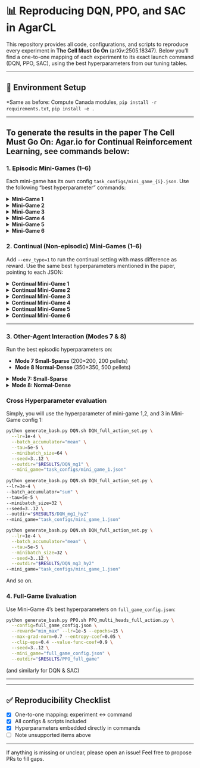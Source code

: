 # 📊 Reproducing DQN, PPO, and SAC in AgarCL

This repository provides all code, configurations, and scripts to reproduce every experiment in **The Cell Must Go On** (arXiv:2505.18347). Below you’ll find a one-to-one mapping of each experiment to its exact launch command (DQN, PPO, SAC), using the best hyperparameters from our tuning tables.

---

## 🐍 Environment Setup

\*Same as before: Compute Canada modules, `pip install -r requirements.txt`, `pip install -e .`

---
## To generate the results in the paper The Cell Must Go On: Agar.io for Continual Reinforcement Learning, see commands below:  
### 1. Episodic Mini-Games (1–6)

Each mini-game has its own config `task_configs/mini_game_{i}.json`. Use the following “best hyperparameter” commands:

<details>
<summary><strong>Mini-Game 1</strong></summary>

```bash
# DQN
python generate_bash.py DQN.sh DQN_full_action_set.py \
  --lr=1e-4 \
  --batch_accumulator="mean" \
  --tau=5e-5 \
  --minibatch_size=64 \
  --seed=3..12 \
  --outdir="$RESULTS/DQN_mg1"\
  --mini_game="task_configs/mini_game_1.json"

# PPO
python generate_bash.py PPO.sh PPO_multi_heads_full_action.py \
  --reward="min_max" \
  --lr=1e-4 \
  --epochs=15 \
  --max-grad-norm=0.7 \
  --entropy-coef=0.01 \
  --clip-eps=0.4 \
  --seed=3..12 \
  --outdir="$RESULTS/PPO_mg1"\
  --mini_game="task_configs/mini_game_1.json"
# SAC
python generate_bash.py SAC.sh SAC_full_action_set.py \
  --reward="min_max" \
  --lr=3e-5 \
  --soft-update-tau=0.001 \
  --temperature-lr=1e-4 \
  --max-grad-norm=0.7 \
  --seed=3..12 \
  --outdir="$RESULTS/SAC_mg1"\
  --mini_game="task_configs/mini_game_1.json"
```

</details>

<details>
<summary><strong>Mini-Game 2</strong></summary>

```bash
# DQN
python generate_bash.py DQN.sh DQN_full_action_set.py I am running a few minutes late; my previous meeting is running over.
  --lr=3e-4 \
  --batch_accumulator="sum" \
  --tau=5e-5 \
  --minibatch_size=32 \
  --seed=3..12 \
  --outdir="$RESULTS/DQN_mg2"\
   --mini_game="task_configs/mini_game_2.json"

# PPO
python generate_bash.py PPO.sh PPO_multi_heads_full_action.py \
  --reward="min_max" \
  --lr=1e-5 \
  --epochs=10 \
  --max-grad-norm=0.7 \
  --entropy-coef=0.01 \
  --clip-eps=0.2 \
  --seed=3..12 \
  --outdir="$RESULTS/PPO_mg2"\
  --mini_game="task_configs/mini_game_2.json"

# SAC
python generate_bash.py SAC.sh SAC_full_action_set.py \
  --reward="min_max" \
  --lr=3e-5 \
  --soft-update-tau=0.001 \
  --temperature-lr=1e-4 \
  --max-grad-norm=0.7 \
  --seed=3..12 I am running a few minutes late; my previous meeting is running over.
  --outdir="$RESULTS/SAC_mg2"\
  --mini_game="task_configs/mini_game_2.json"
```

</details>

<details>
<summary><strong>Mini-Game 3</strong></summary>

```bash
# DQN
python generate_bash.py DQN.sh DQN_full_action_set.py \
  --lr=1e-4 \
  --batch_accumulator="mean" \
  --tau=5e-5 \
  --minibatch_size=32 \
  --seed=3..12 \
  --outdir="$RESULTS/DQN_mg3"\
  --mini_game="task_configs/mini_game_3.json"
# PPO
python generate_bash.py PPO.sh PPO_multi_heads_full_action.py \
  --reward="min_max" \
  --lr=1e-5 \
  --epochs=10 \
  --max-grad-norm=0.9 \
  --entropy-coef=0.01 \
  --clip-eps=0.2 \
  --seed=3..12 \
  --outdir="$RESULTS/PPO_mg3"\
  --mini_game="task_configs/mini_game_3.json"
# SAC
python generate_bash.py SAC.sh SAC_full_action_set.py \
  --reward="min_max" \
  --lr=1e-4 \
  --soft-update-tau=0.01 \
  --temperature-lr=1e-4 \
  --max-grad-norm=0.7 \
  --seed=3..12 \
  --outdir="$RESULTS/SAC_mg3"\
  --mini_game="task_configs/mini_game_3.json"
```

</details>

<details>
<summary><strong>Mini-Game 4</strong></summary>

```bash
# DQN
python generate_bash.py DQN.sh DQN_full_action_set.py \
  --lr=3e-4 \
  --batch_accumulator="sum" \
  --tau=1e-2 \
  --minibatch_size=32 \
  --seed=3..12 \
  --outdir="$RESULTS/DQN_mg4"\
   --mini_game="task_configs/mini_game_4.json"

# PPO
python generate_bash.py PPO.sh PPO_multi_heads_full_action.py \
  --reward="min_max" \
  --lr=1e-5 \
  --epochs=15 \
  --max-grad-norm=0.9 \
  --entropy-coef=0.05 \
  --clip-eps=0.4 \
  --seed=3..12 \
  --outdir="$RESULTS/PPO_mg4"\
  --mini_game="task_configs/mini_game_4.json"
# SAC
python generate_bash.py SAC.sh SAC_full_action_set.py \
  --reward="min_max" \
  --lr=1e-5 \
  --soft-update-tau=0.001 \
  --temperature-lr=1e-4 \
  --max-grad-norm=0.7 \
  --seed=3..12 \
  --outdir="$RESULTS/SAC_mg4"\
  --mini_game="task_configs/mini_game_4.json"
```

</details>

<details>
<summary><strong>Mini-Game 5</strong></summary>

```bash
# DQN
python generate_bash.py DQN.sh DQN_full_action_set.py \
  --lr=1e-5 \
  --batch_accumulator="mean" \
  --tau=1e-2 \
  --minibatch_size=64 \
  --seed=3..12 \
  --outdir="$RESULTS/DQN_mg5"\
  --mini_game="task_configs/mini_game_5.json"

# PPO
python generate_bash.py PPO.sh PPO_multi_heads_full_action.py \
  --reward="min_max" \
  --lr=1e-4 \
  --epochs=10 \
  --max-grad-norm=0.7 \
  --entropy-coef=0.01 \
  --clip-eps=0.4 \
  --seed=3..12 \
  --outdir="$RESULTS/PPO_mg5"\
  --mini_game="task_configs/mini_game_5.json"

# SAC
python generate_bash.py SAC.sh SAC_full_action_set.py \
  --reward="min_max" \
  --lr=1e-5 \
  --soft-update-tau=0.001 \
  --temperature-lr=1e-4 \
  --max-grad-norm=0.7 \
  --seed=3..12 \
  --outdir="$RESULTS/SAC_mg5"\
  --mini_game="task_configs/mini_game_5.json"
```

</details>

<details>
<summary><strong>Mini-Game 6</strong></summary>

```bash
# DQN
python generate_bash.py DQN.sh DQN_full_action_set.py \
  --lr=1e-5 \
  --batch_accumulator="mean" \
  --tau=1e-2 \
  --minibatch_size=64 \
  --seed=3..12 \
  --outdir="$RESULTS/DQN_mg6"\
  --mini_game="task_configs/mini_game_6.json"

# PPO
python generate_bash.py PPO.sh PPO_multi_heads_full_action.py \
  --reward="min_max" \
  --lr=3e-5 \
  --epochs=10 \
  --max-grad-norm=0.5 \
  --entropy-coef=0.05 \
  --clip-eps=0.2 \
  --seed=3..12 \
  --outdir="$RESULTS/PPO_mg6"\
  --mini_game="task_configs/mini_game_6.json"

# SAC
python generate_bash.py SAC.sh SAC_full_action_set.py \
  --reward="min_max" \
  --lr=1e-4 \
  --soft-update-tau=0.001 \
  --temperature-lr=1e-4 \
  --max-grad-norm=0.5 \
  --seed=3..12 \
  --outdir="$RESULTS/SAC_mg6"\
  --mini_game="task_configs/mini_game_6.json"
```

</details>

### 2. Continual (Non-episodic) Mini-Games (1–6)

Add `--env_type=1` to run the continual setting with mass difference as reward. Use the same best hyperparameters mentioned in the paper, pointing to each JSON:

<details>
<summary><strong>Continual Mini-Game 1</strong></summary>

```bash
# DQN
python generate_bash.py DQN.sh DQN_full_action_set.py \
  --lr=1e-4 \
  --batch_accumulator="mean" \
  --tau=5e-5 \
  --minibatch_size=64 \
  --seed=3..12 \
  --env_type=1 \
  --mini_game="task_configs/mini_game_1.json" \
  --outdir="$RESULTS/DQN_cont_mg1"

# PPO
python generate_bash.py PPO.sh PPO_multi_heads_full_action.py \
  --reward="variance_norm" \
  --lr=1e-4 \
  --epochs=4 \
  --max-grad-norm=0.5 \
  --entropy-coef=0.005 \
  --clip-eps=0.2 \
  --seed=3..12 \
  --env_type=1 \
  --mini_game="task_configs/mini_game_1.json" \
  --outdir="$RESULTS/PPO_cont_mg1"

# SAC
python generate_bash.py SAC.sh SAC_full_action_set.py \
  --reward="variance_norm" \
  --lr=3e-5 \
  --soft-update-tau=0.001 \
  --temperature-lr=1e-4 \
  --max-grad-norm=0.5 \
  --seed=3..12 \
  --env_type=1 \
  --mini_game="task_configs/mini_game_1.json" \
  --outdir="$RESULTS/SAC_cont_mg1"
```

</details>

<details>
<summary><strong>Continual Mini-Game 2</strong></summary>

```bash
# DQN
python generate_bash.py DQN.sh DQN_full_action_set.py \
  --lr=3e-4 \
  --batch_accumulator="sum" \
  --tau=1e-2 \
  --minibatch_size=32 \
  --seed=3..12 \
  --env_type=1 \
  --mini_game="task_configs/mini_game_2.json" \
  --outdir="$RESULTS/DQN_cont_mg2"

# PPO
python generate_bash.py PPO.sh PPO_multi_heads_full_action.py \
  --reward="variance_norm" \
  --lr=1e-5 \
  --epochs=10 \
  --max-grad-norm=0.5 \
  --entropy-coef=0.05 \
  --clip-eps=0.4 \
  --seed=3..12 \
  --env_type=1 \
  --mini_game="task_configs/mini_game_2.json" \
  --outdir="$RESULTS/PPO_cont_mg2"

# SAC
python generate_bash.py SAC.sh SAC_full_action_set.py \
  --reward="variance_norm" \
  --lr=3e-5 \
  --soft-update-tau=0.005 \
  --temperature-lr=1e-4 \
  --max-grad-norm=0.7 \
  --seed=3..12 \
  --env_type=1 \
  --mini_game="task_configs/mini_game_2.json" \
  --outdir="$RESULTS/SAC_cont_mg2"
```

</details>


<details>
<summary><strong>Continual Mini-Game 3</strong></summary>

```bash
# DQN
python generate_bash.py DQN.sh DQN_full_action_set.py \
  --lr=1e-4 \
  --batch_accumulator="mean" \
  --tau=5e-5 \
  --minibatch_size=32 \
  --seed=3..12 \
  --env_type=1 \
  --mini_game="task_configs/mini_game_3.json" \
  --outdir="$RESULTS/DQN_cont_mg3"

# PPO
python generate_bash.py PPO.sh PPO_multi_heads_full_action.py \
  --reward="still_running" \
  --lr=1e-4 \
  --epochs=4 \
  --max-grad-norm=0.5 \
  --entropy-coef=0.01 \
  --clip-eps=0.3 \
  --seed=3..12 \
  --env_type=1 \
  --mini_game="task_configs/mini_game_3.json" \
  --outdir="$RESULTS/PPO_cont_mg3"

# SAC
python generate_bash.py SAC.sh SAC_full_action_set.py \
  --reward="variance_norm" \
  --lr=1e-4 \
  --soft-update-tau=0.01 \
  --temperature-lr=1e-4 \
  --max-grad-norm=0.5 \
  --seed=3..12 \
  --env_type=1 \
  --mini_game="task_configs/mini_game_3.json" \
  --outdir="$RESULTS/SAC_cont_mg3"
```

</details>

<details>
<summary><strong>Continual Mini-Game 4</strong></summary>

```bash
# DQN
python generate_bash.py DQN.sh DQN_full_action_set.py \
  --lr=1e-4 \
  --batch_accumulator="sum" \
  --tau=5e-5 \
  --minibatch_size=32 \
  --seed=3..12 \
  --env_type=1 \
  --mini_game="task_configs/mini_game_4.json" \
  --outdir="$RESULTS/DQN_cont_mg4"

# PPO
python generate_bash.py PPO.sh PPO_multi_heads_full_action.py \
  --reward="variance_norm" \
  --lr=1e-5 \
  --epochs=10 \
  --max-grad-norm=0.5 \
  --entropy-coef=0.1 \
  --clip-eps=0.4 \
  --seed=3..12 \
  --env_type=1 \
  --mini_game="task_configs/mini_game_4.json" \
  --outdir="$RESULTS/PPO_cont_mg4"

# SAC
python generate_bash.py SAC.sh SAC_full_action_set.py \
  --reward="variance_norm" \
  --lr=1e-5 \
  --soft-update-tau=0.01 \
  --temperature-lr=1e-4 \
  --max-grad-norm=0.5 \
  --seed=3..12 \
  --env_type=1 \
  --mini_game="task_configs/mini_game_4.json" \
  --outdir="$RESULTS/SAC_cont_mg4"
```

</details>

<details>
<summary><strong>Continual Mini-Game 5</strong></summary>

```bash
# DQN
python generate_bash.py DQN.sh DQN_full_action_set.py \
  --lr=1e-5 \
  --batch_accumulator="mean" \
  --tau=1e-2 \
  --minibatch_size=64 \
  --seed=3..12 \
  --env_type=1 \
  --mini_game="task_configs/mini_game_5.json" \
  --outdir="$RESULTS/DQN_cont_mg5"

# PPO
python generate_bash.py PPO.sh PPO_multi_heads_full_action.py \
  --reward="min_max" \
  --lr=3e-5 \
  --epochs=10 \
  --max-grad-norm=0.7 \
  --entropy-coef=0.05 \
  --clip-eps=0.4 \
  --seed=3..12 \
  --env_type=1 \
  --mini_game="task_configs/mini_game_5.json" \
  --outdir="$RESULTS/PPO_cont_mg5"

# SAC
python generate_bash.py SAC.sh SAC_full_action_set.py \
  --reward="variance_norm" \
  --lr=1e-5 \
  --soft-update-tau=0.001 \
  --temperature-lr=1e-4 \
  --max-grad-norm=0.7 \
  --seed=3..12 \
  --env_type=1 \
  --mini_game="task_configs/mini_game_5.json" \
  --outdir="$RESULTS/SAC_cont_mg5"
```

</details>

<details>
<summary><strong>Continual Mini-Game 6</strong></summary>

```bash
# DQN
python generate_bash.py DQN.sh DQN_full_action_set.py \
  --lr=3e-4 \
  --batch_accumulator="mean" \
  --tau=1e-2 \
  --minibatch_size=32 \
  --seed=3..12 \
  --env_type=1 \
  --mini_game="task_configs/mini_game_6.json" \
  --outdir="$RESULTS/DQN_cont_mg6"

# PPO
python generate_bash.py PPO.sh PPO_multi_heads_full_action.py \
  --reward="min_max" \
  --lr=3e-5 \
  --epochs=10 \
  --max-grad-norm=0.5 \
  --entropy-coef=0.05 \
  --clip-eps=0.2 \
  --seed=3..12 \
  --env_type=1 \
  --mini_game="task_configs/mini_game_6.json" \
  --outdir="$RESULTS/PPO_cont_mg6"

# SAC
python generate_bash.py SAC.sh SAC_full_action_set.py \
  --reward="variance_norm" \
  --lr=3e-5 \
  --soft-update-tau=0.005 \
  --temperature-lr=1e-4 \
  --max-grad-norm=0.9 \
  --seed=3..12 \
  --env_type=1 \
  --mini_game="task_configs/mini_game_6.json" \
  --outdir="$RESULTS/SAC_cont_mg6"
```

</details>

---
### 3. Other-Agent Interaction (Modes 7 & 8)

Run the best episodic hyperparameters on:

* **Mode 7 Small-Sparse** (200×200, 200 pellets)
* **Mode 8 Normal-Dense** (350×350, 500 pellets)

<details>
<summary><strong>Mode 7: Small-Sparse</strong></summary>

```bash
# DQN
python generate_bash.py DQN.sh DQN_full_action_set.py \
  --lr=1e-5 \
  --batch_accumulator="mean" \
  --tau=5e-2 \
  --minibatch_size=32 \
  --seed=3..12 \
  --mini_game="task_configs/mini_game_7.json" \
  --outdir="$RESULTS/DQN_mode7"

# PPO
python generate_bash.py PPO.sh PPO_multi_heads_full_action.py \
  --reward="min_max" \
  --lr=3e-5 \
  --epochs=10 \
  --max-grad-norm=0.5 \
  --entropy-coef=0.05 \
  --clip-eps=0.4 \
  --seed=3..12 \
  --mini_game="task_configs/mini_game_7.json" \
  --outdir="$RESULTS/PPO_mode7"

# SAC
python generate_bash.py SAC.sh SAC_full_action_set.py \
  --reward="min_max" \
  --lr=1e-4 \
  --soft-update-tau=1e-2 \
  --temperature-lr=1e-4 \
  --max-grad-norm=0.9 \
  --seed=3..12 \
  --mini_game="task_configs/mini_game_7.json" \
  --outdir="$RESULTS/SAC_mode7"
```

</details>

<details>
<summary><strong>Mode 8: Normal-Dense</strong></summary>

```bash
# DQN
python generate_bash.py DQN.sh DQN_full_action_set.py \
  --lr=3e-4 \
  --batch_accumulator="mean" \
  --tau=1e-2 \
  --minibatch_size=64 \
  --seed=3..12 \
  --mini_game="task_configs/mini_game_8.json" \
  --outdir="$RESULTS/DQN_mode8"

# PPO
python generate_bash.py PPO.sh PPO_multi_heads_full_action.py \
  --reward="variance_norm" \
  --lr=1e-5 \
  --epochs=10 \
  --max-grad-norm=0.9 \
  --entropy-coef=0.1 \
  --clip-eps=0.4 \
  --seed=3..12 \
  --mini_game="task_configs/mini_game_8.json" \
  --outdir="$RESULTS/PPO_mode8"

# SAC
python generate_bash.py SAC.sh SAC_full_action_set.py \
  --reward="variance_norm" \
  --lr=1e-4 \
  --soft-update-tau=1e-2 \
  --temperature-lr=1e-5 \
  --max-grad-norm=0.7 \
  --seed=3..12 \
  --mini_game="task_configs/mini_game_8.json" \
  --outdir="$RESULTS/SAC_mode8"
```

</details>

### Cross Hyperparameter evaluation

Simply, you will use the hyperparameter of mini-game 1,2, and 3 in Mini-Game config 1: 

```bash
python generate_bash.py DQN.sh DQN_full_action_set.py \
  --lr=1e-4 \
  --batch_accumulator="mean" \
  --tau=5e-5 \
  --minibatch_size=64 \
  --seed=3..12 \
  --outdir="$RESULTS/DQN_mg1" \
  --mini_game="task_configs/mini_game_1.json"
  
python generate_bash.py DQN.sh DQN_full_action_set.py \
--lr=3e-4 \
--batch_accumulator="sum" \
--tau=5e-5 \
--minibatch_size=32 \
--seed=3..12 \
--outdir="$RESULTS/DQN_mg1_hy2"
--mini_game="task_configs/mini_game_1.json"

python generate_bash.py DQN.sh DQN_full_action_set.py \
  --lr=1e-4 \
  --batch_accumulator="mean" \
  --tau=5e-5 \
  --minibatch_size=32 \
  --seed=3..12 \
  --outdir="$RESULTS/DQN_mg3_hy2"
--mini_game="task_configs/mini_game_1.json"
```
And so on.

### 4. Full-Game Evaluation

Use Mini-Game 4’s best hyperparameters on `full_game_config.json`:

```bash
python generate_bash.py PPO.sh PPO_multi_heads_full_action.py \
  --config=full_game_config.json \
  --reward="min_max" --lr=1e-5 --epochs=15 \
  --max-grad-norm=0.7 --entropy-coef=0.05 \
  --clip-eps=0.4 --value-func-coef=0.9 \
  --seed=3..12 \
  --mini_game="full_game_config.json" \
  --outdir="$RESULTS/PPO_full_game"
```

(and similarly for DQN & SAC)

---


---

## ✅ Reproducibility Checklist

* [x] One-to-one mapping: experiment ↔️ command
* [x] All configs & scripts included
* [x] Hyperparameters embedded directly in commands
* [ ] Note unsupported items above

---

If anything is missing or unclear, please open an issue! Feel free to propose PRs to fill gaps.
